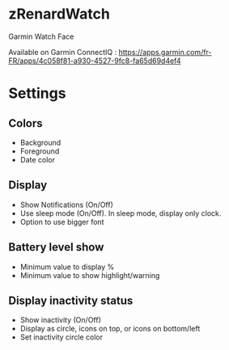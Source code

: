 # zRenardWatch
Garmin Watch Face

Available on Garmin ConnectIQ : https://apps.garmin.com/fr-FR/apps/4c058f81-a930-4527-9fc8-fa65d69d4ef4
# Settings

## Colors
* Background
* Foreground
* Date color

## Display
* Show Notifications (On/Off)
* Use sleep mode (On/Off). In sleep mode, display only clock.
* Option to use bigger font

## Battery level show
* Minimum value to display %
* Minimum value to show highlight/warning

## Display inactivity status
* Show inactivity (On/Off)
* Display as circle, icons on top, or icons on bottom/left
* Set inactivity circle color